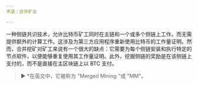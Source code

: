 ```yaml
---
术语：合并矿业

---
```

一种侧链共识技术，允许比特币矿工同时在主链和一个或多个侧链上工作，而无需提供额外的计算工作。这涉及为第三方应用程序重新使用比特币的工作量证明。然而，合并挖矿对矿工来说有一个很大的缺点：它需要为每个侧链安装和执行特定的节点软件，以便能够重复使用其工作量证明。此外，挖掘侧链的奖励是在该侧链上支付的，而不是直接在主区块链上以 BTC 支付。

> ► *在英文中，它被称为 "Merged Mining "或 "MM"。